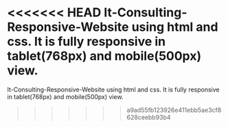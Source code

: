 <<<<<<< HEAD
It-Consulting-Responsive-Website using html and css. It is fully responsive in tablet(768px) and mobile(500px) view.
=======

It-Consulting-Responsive-Website using html and css.
It is fully responsive in tablet(768px) and mobile(500px) view.

>>>>>>> a9ad55fb123926e411ebb5ae3cf8628ceebb93b4
